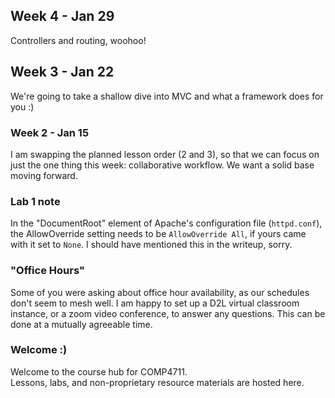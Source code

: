 ## Week 4 - Jan 29

Controllers and routing, woohoo!

## Week 3 - Jan 22

We're going to take a shallow dive into MVC and what a framework does for you :)

### Week 2 - Jan 15

I am swapping the planned lesson order (2 and 3), so that we can focus on just
the one thing this week: collaborative workflow. We want a solid base moving forward.


### Lab 1 note  

In the "DocumentRoot" element of Apache's configuration file (`httpd.conf`), the
AllowOverride setting needs to be `AllowOverride All`, if yours came with it
set to `None`. I should have mentioned this in the writeup, sorry.

### "Office Hours"

Some of you were asking about office hour availability, as our schedules don't seem to mesh well.
I am happy to set up a D2L virtual classroom instance, or a zoom video conference,
to answer any questions. This can be done at a mutually agreeable time.

### Welcome :) 

Welcome to the course hub for COMP4711.  
Lessons, labs, and non-proprietary resource materials are hosted here.